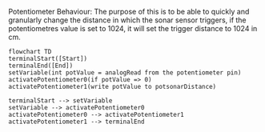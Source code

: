 Potentiometer Behaviour: The purpose of this is to be able to quickly and granularly change the distance in which the sonar sensor triggers, if the potentiometres value is set to 1024, it will set the trigger distance to 1024 in cm.

```mermaid
flowchart TD
terminalStart([Start])
terminalEnd([End])
setVariable(int potValue = analogRead from the potentiometer pin)
activatePotentiometer0(if potValue => 0)
activatePotentiometer1(write potValue to potsonarDistance)

terminalStart --> setVariable
setVariable --> activatePotentiometer0
activatePotentiometer0 --> activatePotentiometer1
activatePotentiometer1 --> terminalEnd
```
